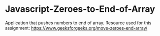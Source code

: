 # Javascript-Zeroes-to-End-of-Array
Application that pushes numbers to end of array.
Resource used for this assignment: https://www.geeksforgeeks.org/move-zeroes-end-array/
